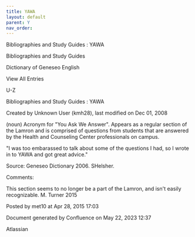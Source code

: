 ```yaml
---
title: YAWA
layout: default
parent: Y
nav_order:
---
```


Bibliographies and Study Guides : YAWA

Bibliographies and Study Guides

Dictionary of Geneseo English

View All Entries

U-Z

Bibliographies and Study Guides : YAWA

Created by  Unknown User (kmh28), last modified on Dec 01, 2008

(noun) Acronym for &quot;You Ask We Answer&quot;. Appears as a regular section of the Lamron and is comprised of questions from students that are answered by the Health and Counseling Center professionals on campus.

&quot;I was too embarassed to talk about some of the questions I had, so I wrote in to YAWA and got great advice.&quot;

Source: Geneseo Dictionary 2006. SHelsher. 

Comments:

This section seems to no longer be a part of the Lamron, and isn't easily recognizable. M. Turner 2015 

Posted by met10 at Apr 28, 2015 17:03

Document generated by Confluence on May 22, 2023 12:37

Atlassian
